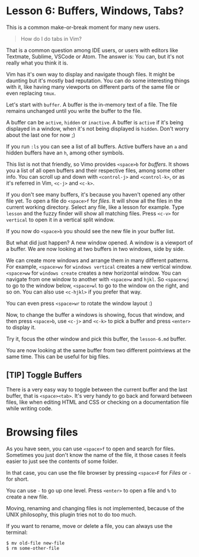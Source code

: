 # Lesson 6: Buffers, Windows, Tabs?
This is a common make-or-break moment for many new users. 

> How do I do tabs in Vim?

That is a common question among IDE users, or users with editors like Textmate,
Sublime, VSCode or Atom. The answer is: You can, but it's not really what you
think it is.

Vim has it's own way to display and navigate though files. It might be daunting
but it's mostly bad reputation. You can do some interesting things with it, like
having many viewports on different parts of the same file or even replacing
`tmux`.

Let's start with `buffer`. A buffer is the in-memory text of a file. The file
remains unchanged until you write the buffer to the file. 

A buffer can be `active`, `hidden` or `inactive`. A buffer is `active` if it's
being displayed in a window, when it's not being displayed is `hidden`. Don't
worry about the last one for now ;)

If you run `:ls` you can see a list of all buffers. Active buffers have an `a`
and hidden buffers have an `h`, among other symbols.

This list is not that friendly, so Vimo provides `<space>b` for _buffers_. It
shows you a list of all open buffers and their respective files, among some
other info. You can scroll up and down with `<control-j>` and `<control-k>`, or
as it's referred in Vim, `<c-j>` and `<c-k>`.

If you don't see many buffers, it's because you haven't opened any other file
yet. To open a file do `<space>f` for _files_. It will show all the files in the
current working directory. Select any file, like a lesson for example. Type
`lesson` and the fuzzy finder will show all matching files. Press `<c-v>` for
`vertical` to open it in a vertical split window.

If you now do `<space>b` you should see the new file in your buffer list.

But what did just happen? A new window opened. A window is a viewport of a
buffer. We are now looking at two buffers in two windows, side by side.

We can create more windows and arrange them in many different patterns. For
example, `<space>wv` for `windows vertical` creates a new vertical window.
`<space>ww` for `windows create` creates a new horizontal window. You can
navigate from one window to another with `<space>w` and `hjkl`. So `<space>wj`
to go to the window below, `<space>wl` to go to the window on the right, and so
on. You can also use `<c-hjkl>` if you prefer that way.

You can even press `<space>wr` to rotate the window layout :)

Now, to change the buffer a windows is showing, focus that window, and then
press `<space>b`, use `<c-j>` and `<c-k>` to pick a buffer and press `<enter>`
to display it.

Try it, focus the other window and pick this buffer, the `lesson-6.md` buffer.

You are now looking at the same buffer from two different pointviews at the same
time. This can be useful for big files.

## [TIP] Toggle Buffers
There is a very easy way to toggle between the current buffer and the last
buffer, that is `<space><tab>`. It's very handy to go back and forward between
files, like when editing HTML and CSS or checking on a documentation file while
writing code.

# Browsing files
As you have seen, you can use `<space>f` to open and search for files. Sometimes
you just don't know the name of the file, it those cases it feels easier to just
see the contents of some folder.

In that case, you can use the file browser by pressing `<space>F` for _Files_ or
`-` for short.

You can use `-` to go up one level. Press `<enter>` to open a file and `%` to
create a new file.

Moving, renaming and changing files is not implemented, because of the UNIX
philosophy, this plugin tries not to do too much.

If you want to rename, move or delete a file, you can always use the terminal:

    $ mv old-file new-file
    $ rm some-other-file
